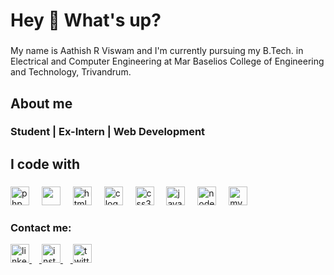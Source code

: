 <h1 align="left">Hey 👋 What's up?</h1>

###

<p align="left">My name is Aathish R Viswam and I'm currently pursuing my B.Tech. in Electrical and Computer Engineering at Mar Baselios College of Engineering and Technology, Trivandrum.</p>

###

<h2 align="left">About me</h2>

###

<h3 align="left">Student | Ex-Intern | Web Development</h3>

###

<h2 align="left">I code with</h2>

###

<div align="left">
  <img src="https://cdn.jsdelivr.net/gh/devicons/devicon/icons/php/php-original.svg" height="30" alt="php logo"  />
  <img width="12" />
  <a href="https://laravel.com"><img src="https://logospng.org/download/laravel/logo-laravel-icon-1024.png" height="30"></a>
  <img width="12" />
  <img src="https://cdn.jsdelivr.net/gh/devicons/devicon/icons/html5/html5-original.svg" height="30" alt="html5 logo"  />
  <img width="12" />
  <img src="https://cdn.jsdelivr.net/gh/devicons/devicon/icons/c/c-original.svg" height="30" alt="c logo"  />
  <img width="12" />
  <img src="https://cdn.jsdelivr.net/gh/devicons/devicon/icons/css3/css3-original.svg" height="30" alt="css3 logo"  />
  <img width="12" />
  <img src="https://cdn.jsdelivr.net/gh/devicons/devicon/icons/javascript/javascript-original.svg" height="30" alt="javascript logo"  />
  <img width="12" />
  <img src="https://cdn.jsdelivr.net/gh/devicons/devicon/icons/nodejs/nodejs-original.svg" height="30" alt="nodejs logo"  />
  <img width="12" />
  <img src="https://cdn.jsdelivr.net/gh/devicons/devicon/icons/mysql/mysql-original.svg" height="30" alt="mysql logo"  />
</div>

###
<h3 align="left">Contact me:</h3>
<div align="left">
  <a href="https://www.linkedin.com/in/aathishrviswam"><img src="https://raw.githubusercontent.com/maurodesouza/profile-readme-generator/master/src/assets/icons/social/linkedin/default.svg" width="30" height="30" alt="linkedin logo"  />
    <img width="12" />
  <a href="https://www.instagram.com/aathixh?igsh=MXIyMzhybmV6Z3VpMA=="><img src="https://raw.githubusercontent.com/maurodesouza/profile-readme-generator/master/src/assets/icons/social/instagram/default.svg" width="30" height="30" alt="instagram logo"  />
    <img width="12" />
  <a href="https://x.com/aathixh?t=5iRUeeQZfefH2vaVFsdKzw&s=09"><img src="https://raw.githubusercontent.com/maurodesouza/profile-readme-generator/master/src/assets/icons/social/twitter/default.svg" width="30" height="30" alt="twitter logo"  />
</div>
